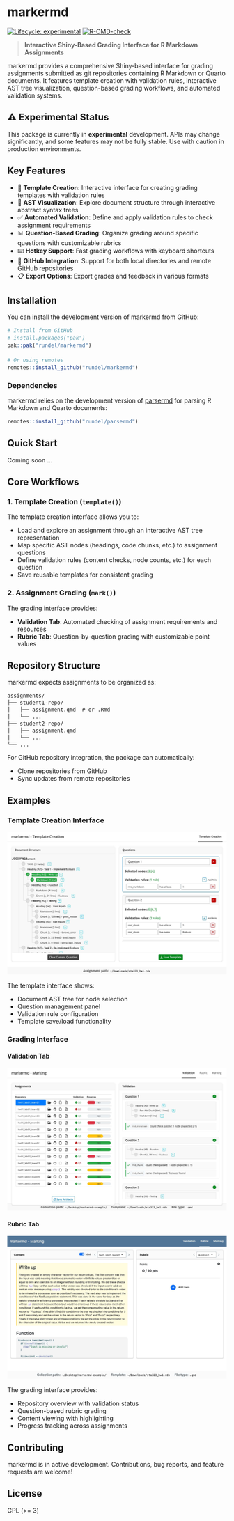 # markermd

<!-- badges: start -->
[![Lifecycle: experimental](https://img.shields.io/badge/lifecycle-experimental-orange.svg)](https://lifecycle.r-lib.org/articles/stages.html#experimental)
[![R-CMD-check](https://github.com/rundel/markermd/actions/workflows/R-CMD-check.yaml/badge.svg)](https://github.com/rundel/markermd/actions/workflows/R-CMD-check.yaml)
<!-- badges: end -->

> **Interactive Shiny-Based Grading Interface for R Markdown Assignments**

markermd provides a comprehensive Shiny-based interface for grading assignments submitted as git repositories containing R Markdown or Quarto documents. It features template creation with validation rules, interactive AST tree visualization, question-based grading workflows, and automated validation systems.

## ⚠️ Experimental Status

This package is currently in **experimental** development. APIs may change significantly, and some features may not be fully stable. Use with caution in production environments.

## Key Features

- 📝 **Template Creation**: Interactive interface for creating grading templates with validation rules
- 🌳 **AST Visualization**: Explore document structure through interactive abstract syntax trees
- ✅ **Automated Validation**: Define and apply validation rules to check assignment requirements  
- 📊 **Question-Based Grading**: Organize grading around specific questions with customizable rubrics
- ⌨️ **Hotkey Support**: Fast grading workflows with keyboard shortcuts
- 🔗 **GitHub Integration**: Support for both local directories and remote GitHub repositories
- 📋 **Export Options**: Export grades and feedback in various formats

## Installation

You can install the development version of markermd from GitHub:

```r
# Install from GitHub
# install.packages("pak")
pak::pak("rundel/markermd")

# Or using remotes
remotes::install_github("rundel/markermd")
```

### Dependencies

markermd relies on the development version of [parsermd](https://github.com/rundel/parsermd) for parsing R Markdown and Quarto documents:

```r
remotes::install_github("rundel/parsermd")
```

## Quick Start


Coming soon ...

## Core Workflows

### 1. Template Creation (`template()`)

The template creation interface allows you to:

- Load and explore an assignment through an interactive AST tree representation
- Map specific AST nodes (headings, code chunks, etc.) to assignment questions
- Define validation rules (content checks, node counts, etc.) for each question
- Save reusable templates for consistent grading

### 2. Assignment Grading (`mark()`)

The grading interface provides:

- **Validation Tab**: Automated checking of assignment requirements and resources
- **Rubric Tab**: Question-by-question grading with customizable point values


## Repository Structure

markermd expects assignments to be organized as:

```
assignments/
├── student1-repo/
│   ├── assignment.qmd  # or .Rmd
│   └── ...
├── student2-repo/
│   ├── assignment.qmd
│   └── ...
└── ...
```

For GitHub repository integration, the package can automatically:
- Clone repositories from GitHub
- Sync updates from remote repositories


## Examples



### Template Creation Interface

![Template Creation Interface](man/figures/template_screenshot.png)

The template interface shows:
- Document AST tree for node selection
- Question management panel  
- Validation rule configuration
- Template save/load functionality

### Grading Interface

#### Validation Tab
![Grading Validation Interface](man/figures/mark_validation_screenshot.png)

#### Rubric Tab  
![Grading Rubric Interface](man/figures/mark_rubric_screenshot.png)

The grading interface provides:
- Repository overview with validation status
- Question-based rubric grading
- Content viewing with highlighting
- Progress tracking across assignments

## Contributing

markermd is in active development. Contributions, bug reports, and feature requests are welcome!

## License

GPL (>= 3)